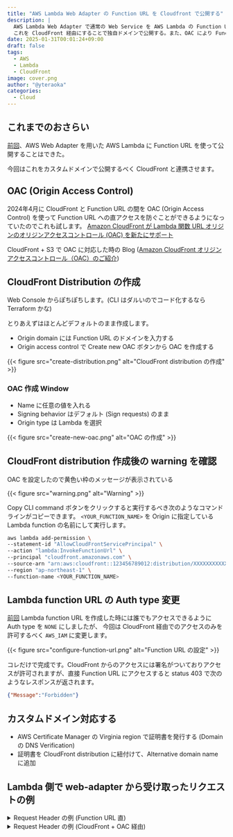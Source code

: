 ```yaml
---
title: "AWS Lambda Web Adapter の Function URL を Cloudfront で公開する"
description: |
  AWS Lambda Web Adapter で通常の Web Service を AWS Lambda の Function URL で公開できるようになったが、
  これを CloudFront 経由にすることで独自ドメインで公開する。また、OAC により Function URL への直接アクセスできないようにする
date: 2025-01-31T00:01:24+09:00
draft: false
tags:
  - AWS
  - Lambda
  - CloudFront
image: cover.png
author: "@yteraoka"
categories:
  - Cloud
---
```


## これまでのおさらい

[前回](/2025/01/aws-lambda-web-adapter/)、AWS Web Adapter を用いた AWS Lambda に Function URL を使って公開することはできた。

今回はこれをカスタムドメインで公開するべく CloudFront と連携させます。

## OAC (Origin Access Control)

2024年4月に CloudFront と Function URL の間を OAC (Origin Access Control) を使って Function URL への直アクセスを防ぐことができるようになっていたのでこれも試します。
[Amazon CloudFront が Lambda 関数 URL オリジンのオリジンアクセスコントロール (OAC) を新たにサポート](https://aws.amazon.com/jp/about-aws/whats-new/2024/04/amazon-cloudfront-oac-lambda-function-url-origins/)

CloudFront + S3 で OAC に対応した時の Blog ([Amazon CloudFront オリジンアクセスコントロール（OAC）のご紹介](https://aws.amazon.com/jp/blogs/news/amazon-cloudfront-introduces-origin-access-control-oac/))

## CloudFront Distribution の作成

Web Console からぽちぽちします。(CLI はダルいのでコード化するなら Terraform かな)

とりあえずはほとんどデフォルトのまま作成します。

- Origin domain には Function URL のドメインを入力する
- Origin access control で Create new OAC ボタンから OAC を作成する

{{< figure src="create-distribution.png" alt="CloudFront distribution の作成" >}}


### OAC 作成 Window

- Name に任意の値を入れる
- Signing behavior はデフォルト (Sign requests) のまま
- Origin type は Lambda を選択

{{< figure src="create-new-oac.png" alt="OAC の作成" >}}


## CloudFront distribution 作成後の warning を確認

OAC を設定したので黄色い枠のメッセージが表示されている

{{< figure src="warning.png" alt="Warning" >}}

Copy CLI command ボタンをクリックすると実行するべき次のようなコマンドラインがコピーできます。
`<YOUR_FUNCTION_NAME>` を Origin に指定している Lambda function の名前にして実行します。

```bash
aws lambda add-permission \
--statement-id "AllowCloudFrontServicePrincipal" \
--action "lambda:InvokeFunctionUrl" \
--principal "cloudfront.amazonaws.com" \
--source-arn "arn:aws:cloudfront::123456789012:distribution/XXXXXXXXXXXXXX" \
--region "ap-northeast-1" \
--function-name <YOUR_FUNCTION_NAME>
```


## Lambda function URL の Auth type 変更

[前回](/2025/01/aws-lambda-web-adapter/) Lambda function URL を作成した時には誰でもアクセスできるように Auth type を `NONE` にしましたが、
今回は CloudFront 経由でのアクセスのみを許可するべく `AWS_IAM` に変更します。

{{< figure src="configure-function-url.png" alt="Function URL の設定" >}}

コレだけで完成です。CloudFront からのアクセスには署名がついておりアクセスが許可されますが、直接 Function URL にアクセスすると status 403 で次のようなレスポンスが返されます。

```json
{"Message":"Forbidden"}
```


## カスタムドメイン対応する

- AWS Certificate Manager の Virginia region で証明書を発行する (Domain の DNS Verification)
- 証明書を CloudFront distribution に紐付けて、Alternative domain name に追加


## Lambda 側で web-adapter から受け取ったリクエストの例

<details>
<summary>Request Header の例 (Function URL 直)</summary>

```
[Request]
Method: GET
Host: xxxxxxxxxxxxxxxxxxxxxxxxxxxxxxxx.lambda-url.ap-northeast-1.on.aws
RequestURI: /
Proto: HTTP/1.1
Content-Length: 0
Close: false
RemoteAddr: 127.0.0.1:41592

[Received Headers]
Accept: text/html,application/xhtml+xml,application/xml;q=0.9,image/avif,image/webp,image/apng,*/*;q=0.8,application/signed-exchange;v=b3;q=0.7
Accept-Encoding: gzip, deflate, br, zstd
Accept-Language: ja-JP,ja;q=0.9,en-US;q=0.8,en;q=0.7
Cache-Control: max-age=0
Content-Length: 0
Cookie: SESSION_ID=2b8f477c-220b-4a30-ac42-b48c6527d306
Sec-Ch-Ua: "Not A(Brand";v="8", "Chromium";v="132", "Google Chrome";v="132"
Sec-Ch-Ua-Mobile: ?0
Sec-Ch-Ua-Platform: "macOS"
Sec-Fetch-Dest: document
Sec-Fetch-Mode: navigate
Sec-Fetch-Site: none
Sec-Fetch-User: ?1
Upgrade-Insecure-Requests: 1
User-Agent: Mozilla/5.0 (Macintosh; Intel Mac OS X 10_15_7) AppleWebKit/537.36 (KHTML, like Gecko) Chrome/132.0.0.0 Safari/537.36
X-Amzn-Lambda-Context: {"request_id":"79718e73-865e-4151-abd3-e7d42569dc4f","deadline":1738247670633,"invoked_function_arn":"arn:aws:lambda:ap-northeast-1:123456789012:function:web-adapter-go","xray_trace_id":"Root=1-679b8dec-5f98456133b04f3d1bb0fa16;Parent=5070df42a4e144f8;Sampled=0;Lineage=1:e101e8e1:0","client_context":null,"identity":null,"env_config":{"function_name":"web-adapter-go","memory":128,"version":"$LATEST","log_stream":"","log_group":""}}
X-Amzn-Request-Context: {"routeKey":"$default","accountId":"anonymous","stage":"$default","requestId":"79718e73-865e-4151-abd3-e7d42569dc4f","apiId":"xxxxxxxxxxxxxxxxxxxxxxxxxxxxxxxx","domainName":"xxxxxxxxxxxxxxxxxxxxxxxxxxxxxxxx.lambda-url.ap-northeast-1.on.aws","domainPrefix":"xxxxxxxxxxxxxxxxxxxxxxxxxxxxxxxx","time":"30/Jan/2025:14:34:20 +0000","timeEpoch":1738247660626,"http":{"method":"GET","path":"/","protocol":"HTTP/1.1","sourceIp":"111.222.333.444","userAgent":"Mozilla/5.0 (Macintosh; Intel Mac OS X 10_15_7) AppleWebKit/537.36 (KHTML, like Gecko) Chrome/132.0.0.0 Safari/537.36"}}
X-Amzn-Tls-Cipher-Suite: TLS_AES_128_GCM_SHA256
X-Amzn-Tls-Version: TLSv1.3
X-Amzn-Trace-Id: Root=1-679b8dec-5f98456133b04f3d1bb0fa16;Parent=5070df42a4e144f8;Sampled=0;Lineage=1:e101e8e1:0
X-Forwarded-For: 111.222.333.444
X-Forwarded-Port: 443
X-Forwarded-Proto: https

[Server Generated]
uuid: d63fde4a-30bc-44f7-93f8-40f74177fd44
time: 2025-01-30 14:34:20.633872716 +0000 UTC m=+3.588196966
```

</details>

<details>
<summary>Request Header の例 (CloudFront + OAC 経由)</summary>

```
[Request]
Method: GET
Host: xxxxxxxxxxxxxxxxxxxxxxxxxxxxxxxx.lambda-url.ap-northeast-1.on.aws
RequestURI: /
Proto: HTTP/1.1
Content-Length: 0
Close: false
RemoteAddr: 127.0.0.1:39942

[Received Headers]
Accept: text/html,application/xhtml+xml,application/xml;q=0.9,image/avif,image/webp,image/apng,*/*;q=0.8,application/signed-exchange;v=b3;q=0.7
Accept-Encoding: gzip, deflate, br, zstd
Accept-Language: ja-JP,ja;q=0.9,en-US;q=0.8,en;q=0.7
Cloudfront-Forwarded-Proto: https
Cloudfront-Is-Android-Viewer: false
Cloudfront-Is-Desktop-Viewer: true
Cloudfront-Is-Ios-Viewer: false
Cloudfront-Is-Mobile-Viewer: false
Cloudfront-Is-Smarttv-Viewer: false
Cloudfront-Is-Tablet-Viewer: false
Cloudfront-Viewer-Address: 111.222.333.444:61820
Cloudfront-Viewer-Asn: 2516
Cloudfront-Viewer-City: Yanaka
Cloudfront-Viewer-Country: JP
Cloudfront-Viewer-Country-Name: Japan
Cloudfront-Viewer-Country-Region: 13
Cloudfront-Viewer-Country-Region-Name: Tokyo
Cloudfront-Viewer-Http-Version: 2.0
Cloudfront-Viewer-Latitude: 35.00000
Cloudfront-Viewer-Longitude: 139.99999
Cloudfront-Viewer-Postal-Code: 120-0006
Cloudfront-Viewer-Time-Zone: Asia/Tokyo
Cloudfront-Viewer-Tls: TLSv1.3:TLS_AES_128_GCM_SHA256:fullHandshake
Content-Length: 0
Priority: u=0, i
Sec-Ch-Ua: "Not A(Brand";v="8", "Chromium";v="132", "Google Chrome";v="132"
Sec-Ch-Ua-Mobile: ?0
Sec-Ch-Ua-Platform: "macOS"
Sec-Fetch-Dest: document
Sec-Fetch-Mode: navigate
Sec-Fetch-Site: none
Sec-Fetch-User: ?1
Upgrade-Insecure-Requests: 1
User-Agent: Mozilla/5.0 (Macintosh; Intel Mac OS X 10_15_7) AppleWebKit/537.36 (KHTML, like Gecko) Chrome/132.0.0.0 Safari/537.36
Via: 2.0 xxxxxxxxxxxxxxxxxxxxxxxxxxxxxxxx.cloudfront.net (CloudFront)
X-Amz-Cf-Id: I4dTycKJLRkZu38qc81iCUKwe4Sn1ZfpdiHZnPUpQs6NZzwb3t24qw==
X-Amz-Content-Sha256: e3b0c44298fc1c149afbf4c8996fb92427ae41e4649b934ca495991b7852b855
X-Amz-Date: 20250130T145853Z
X-Amz-Security-Token: (snip)
X-Amz-Source-Account: 123456789012
X-Amz-Source-Arn: arn:aws:cloudfront::123456789012:distribution/XXXXXXXXXXXXXX
X-Amzn-Lambda-Context: {"request_id":"dae7c3d6-59f4-4deb-b6fd-4b46cbf04324","deadline":1738249143518,"invoked_function_arn":"arn:aws:lambda:ap-northeast-1:123456789012:function:web-adapter-go","xray_trace_id":"Root=1-679b93ad-5040e3877b2fec4a1b06b137;Parent=6e08ce732aa02dc0;Sampled=0;Lineage=1:e101e8e1:0","client_context":null,"identity":null,"env_config":{"function_name":"web-adapter-go","memory":128,"version":"$LATEST","log_stream":"","log_group":""}}
X-Amzn-Request-Context: {"routeKey":"$default","accountId":"111122223333","stage":"$default","requestId":"dae7c3d6-59f4-4deb-b6fd-4b46cbf04324","authorizer":{"iam":{"accessKey":"(snip)","accountId":"111122223333","callerId":"AROXXXXXXXXXXXXXXXXXX:EdgeCredentialsProxy+EdgeHostAuthenticationClient-NRT12-P2","principalOrgId":null,"userArn":"arn:aws:sts::111122223333:assumed-role/OriginAccessControlRole/EdgeCredentialsProxy+EdgeHostAuthenticationClient-NRT12-P2","userId":"AROXXXXXXXXXXXXXXXXXX:EdgeCredentialsProxy+EdgeHostAuthenticationClient-NRT12-P2"}},"apiId":"xxxxxxxxxxxxxxxxxxxxxxxxxxxxxxxx","domainName":"xxxxxxxxxxxxxxxxxxxxxxxxxxxxxxxx.lambda-url.ap-northeast-1.on.aws","domainPrefix":"xxxxxxxxxxxxxxxxxxxxxxxxxxxxxxxx","time":"30/Jan/2025:14:58:53 +0000","timeEpoch":1738249133299,"http":{"method":"GET","path":"/","protocol":"HTTP/1.1","sourceIp":"3.172.8.69","userAgent":"Mozilla/5.0 (Macintosh; Intel Mac OS X 10_15_7) AppleWebKit/537.36 (KHTML, like Gecko) Chrome/132.0.0.0 Safari/537.36"}}
X-Amzn-Tls-Cipher-Suite: ECDHE-RSA-AES128-GCM-SHA256
X-Amzn-Tls-Version: TLSv1.2
X-Amzn-Trace-Id: Root=1-679b93ad-5040e3877b2fec4a1b06b137;Parent=6e08ce732aa02dc0;Sampled=0;Lineage=1:e101e8e1:0
X-Forwarded-For: 111.222.333.444
X-Forwarded-Port: 443
X-Forwarded-Proto: https

[Server Generated]
uuid: fb5ff0cb-03f0-444e-93b4-e7b7399c5ce0
time: 2025-01-30 14:58:53.538004229 +0000 UTC m=+0.046553638
```

</details>
